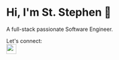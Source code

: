 # Hi, I'm St. Stephen 👋

A full-stack passionate Software Engineer.

<p>
  Let's connect:
<br>
<a href="https://www.linkedin.com/in/st-stephen"><img height="26" src="https://img.shields.io/badge/linkedin-%230077B5.svg?&style=for-the-badge&logo=linkedin&logoColor=white"></a>&nbsp;&nbsp;
</p


